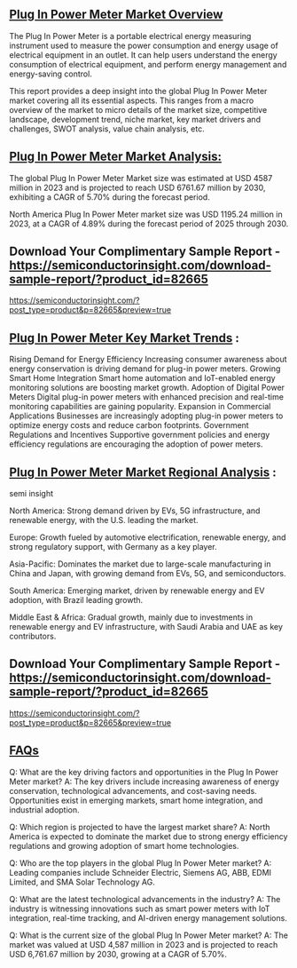 ## [Plug In Power Meter Market Overview](https://semiconductorinsight.com/?post_type=product&p=82665&preview=true)
The Plug In Power Meter is a portable electrical energy measuring instrument used to measure the power consumption and energy usage of electrical equipment in an outlet. It can help users understand the energy consumption of electrical equipment, and perform energy management and energy-saving control.

This report provides a deep insight into the global Plug In Power Meter market covering all its essential aspects. This ranges from a macro overview of the market to micro details of the market size, competitive landscape, development trend, niche market, key market drivers and challenges, SWOT analysis, value chain analysis, etc.

## [Plug In Power Meter Market Analysis:](https://semiconductorinsight.com/?post_type=product&p=82665&preview=true)
The global Plug In Power Meter Market size was estimated at USD 4587 million in 2023 and is projected to reach USD 6761.67 million by 2030, exhibiting a CAGR of 5.70% during the forecast period.

North America Plug In Power Meter market size was USD 1195.24 million in 2023, at a CAGR of 4.89% during the forecast period of 2025 through 2030.

## Download Your Complimentary Sample Report - https://semiconductorinsight.com/download-sample-report/?product_id=82665 
https://semiconductorinsight.com/?post_type=product&p=82665&preview=true
## [Plug In Power Meter Key Market Trends](https://semiconductorinsight.com/?post_type=product&p=82665&preview=true)  :
Rising Demand for Energy Efficiency
Increasing consumer awareness about energy conservation is driving demand for plug-in power meters.
Growing Smart Home Integration
Smart home automation and IoT-enabled energy monitoring solutions are boosting market growth.
Adoption of Digital Power Meters
Digital plug-in power meters with enhanced precision and real-time monitoring capabilities are gaining popularity.
Expansion in Commercial Applications
Businesses are increasingly adopting plug-in power meters to optimize energy costs and reduce carbon footprints.
Government Regulations and Incentives
Supportive government policies and energy efficiency regulations are encouraging the adoption of power meters.
## [Plug In Power Meter Market Regional Analysis](https://semiconductorinsight.com/?post_type=product&p=82665&preview=true) :
semi insight

North America:
Strong demand driven by EVs, 5G infrastructure, and renewable energy, with the U.S. leading the market.

Europe:
Growth fueled by automotive electrification, renewable energy, and strong regulatory support, with Germany as a key player.

Asia-Pacific:
Dominates the market due to large-scale manufacturing in China and Japan, with growing demand from EVs, 5G, and semiconductors.

South America:
Emerging market, driven by renewable energy and EV adoption, with Brazil leading growth.

Middle East & Africa:
Gradual growth, mainly due to investments in renewable energy and EV infrastructure, with Saudi Arabia and UAE as key contributors.

## Download Your Complimentary Sample Report - https://semiconductorinsight.com/download-sample-report/?product_id=82665 
https://semiconductorinsight.com/?post_type=product&p=82665&preview=true

## [FAQs](https://semiconductorinsight.com/?post_type=product&p=82665&preview=true)
Q: What are the key driving factors and opportunities in the Plug In Power Meter market?
A: The key drivers include increasing awareness of energy conservation, technological advancements, and cost-saving needs. Opportunities exist in emerging markets, smart home integration, and industrial adoption.

Q: Which region is projected to have the largest market share?
A: North America is expected to dominate the market due to strong energy efficiency regulations and growing adoption of smart home technologies.

Q: Who are the top players in the global Plug In Power Meter market?
A: Leading companies include Schneider Electric, Siemens AG, ABB, EDMI Limited, and SMA Solar Technology AG.

Q: What are the latest technological advancements in the industry?
A: The industry is witnessing innovations such as smart power meters with IoT integration, real-time tracking, and AI-driven energy management solutions.

Q: What is the current size of the global Plug In Power Meter market?
A: The market was valued at USD 4,587 million in 2023 and is projected to reach USD 6,761.67 million by 2030, growing at a CAGR of 5.70%.
